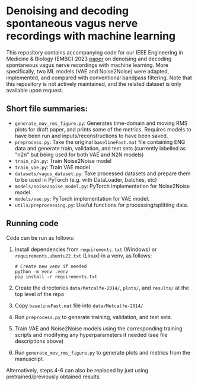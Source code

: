 # Denoising and decoding spontaneous vagus nerve recordings with machine learning

This repository contains accompanying code for our IEEE Engineering in Medicine & Biology (EMBC) 2023 [paper](https://ieeexplore.ieee.org/abstract/document/10340443) on denoising and decoding spontaneous vagus nerve recordings with machine learning. More specifically, two ML models (VAE and Noise2Noise) were adapted, implemented, and compared with conventional bandpass filtering. Note that this repository is not actively maintained, and the related dataset is only available upon request. 

## Short file summaries:
* ``generate_mov_rms_figure.py``: Generates time-domain and moving RMS plots for draft paper, and prints some of the metrics. Requires models to have been run and inputs/reconstructions to have been saved. 
* ``preprocess.py``: Take the original `baselineFast.mat` file containing ENG data and generate train, validation, and test sets (currently labelled as "n2n" but being used for both VAE and N2N models)
* ``train_n2n.py``: Train Noise2Noise model
* ``train_vae.py``: Train VAE model
* ``datasets/vagus_dataset.py``: Take processed datasets and prepare them to be used in PyTorch (e.g. with DataLoader, batches, etc)
* ``models/noise2noise_model.py``: PyTorch implementation for Noise2Noise model.
* ``models/vae.py``: PyTorch implementation for VAE model.
* ``utils/preprocessing.py``: Useful functions for processing/splitting data.

## Running code
Code can be run as follows:

1. Install dependencies from `requirements.txt` (Windows) or `requirements.ubuntu22.txt` (Linux) in a venv, as follows:

    ```
    # Create new venv if needed
    python -m venv .venv
    pip install -r requirements.txt
    ```

2. Create the directories `data/Metcalfe-2014/`, `plots/`, and `results/` at the top level of the repo

3. Copy `baselineFast.mat` file into `data/Metcalfe-2014/`

4. Run `preprocess.py` to generate training, validation, and test sets.

5. Train VAE and Noise2Noise models using the corresponding training scripts and modifying any hyperparameters if needed (see file descriptions above)

6. Run `generate_mov_rms_figure.py` to generate plots and metrics from the manuscript.

Alternatively, steps 4-6 can also be replaced by just using pretrained/previously obtained results.
